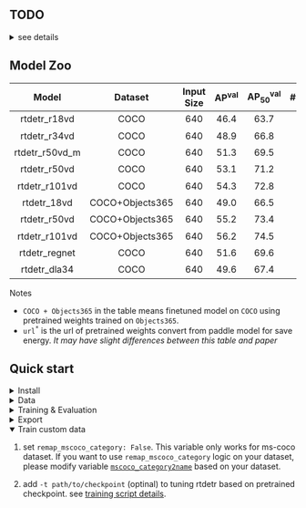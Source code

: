 ## TODO
<details>
<summary> see details </summary>

- [x] Training
- [x] Evaluation
- [x] Export onnx
- [x] Upload source code
- [x] Upload weight convert from paddle, see [*links*](https://github.com/lyuwenyu/RT-DETR/issues/42)
- [x] Align training details with the [*paddle version*](../rtdetr_paddle/)
- [x] Tuning rtdetr based on [*pretrained weights*](https://github.com/lyuwenyu/RT-DETR/issues/42)

</details>


## Model Zoo

| Model | Dataset | Input Size | AP<sup>val</sup> | AP<sub>50</sub><sup>val</sup> | #Params(M) | FPS |  checkpoint |
| :---: | :---: | :---: | :---: | :---: | :---: | :---: | :---: |
rtdetr_r18vd | COCO | 640 | 46.4 | 63.7 | 20 | 217 | [url<sup>*</sup>](https://github.com/lyuwenyu/storage/releases/download/v0.1/rtdetr_r18vd_dec3_6x_coco_from_paddle.pth)
rtdetr_r34vd | COCO | 640 | 48.9 | 66.8 | 31 | 161 | [url<sup>*</sup>](https://github.com/lyuwenyu/storage/releases/download/v0.1/rtdetr_r34vd_dec4_6x_coco_from_paddle.pth)
rtdetr_r50vd_m | COCO | 640 | 51.3 | 69.5 | 36 | 145 | [url<sup>*</sup>](https://github.com/lyuwenyu/storage/releases/download/v0.1/rtdetr_r50vd_m_6x_coco_from_paddle.pth)
rtdetr_r50vd | COCO | 640 | 53.1 | 71.2| 42 | 108 | [url<sup>*</sup>](https://github.com/lyuwenyu/storage/releases/download/v0.1/rtdetr_r50vd_6x_coco_from_paddle.pth)
rtdetr_r101vd | COCO | 640 | 54.3 | 72.8 | 76 | 74 | [url<sup>*</sup>](https://github.com/lyuwenyu/storage/releases/download/v0.1/rtdetr_r101vd_6x_coco_from_paddle.pth)
rtdetr_18vd | COCO+Objects365 | 640 | 49.0 | 66.5 | 20 | 217 | [url<sup>*</sup>](https://github.com/lyuwenyu/storage/releases/download/v0.1/rtdetr_r18vd_5x_coco_objects365_from_paddle.pth)
rtdetr_r50vd | COCO+Objects365 | 640 | 55.2 | 73.4 | 42 | 108 | [url<sup>*</sup>](https://github.com/lyuwenyu/storage/releases/download/v0.1/rtdetr_r50vd_2x_coco_objects365_from_paddle.pth)
rtdetr_r101vd | COCO+Objects365 | 640 | 56.2 | 74.5 | 76 | 74 | [url<sup>*</sup>](https://github.com/lyuwenyu/storage/releases/download/v0.1/rtdetr_r101vd_2x_coco_objects365_from_paddle.pth)
rtdetr_regnet | COCO | 640 | 51.6 | 69.6 | 38 | 67 | [url<sup>*</sup>](https://drive.google.com/file/d/1K2EXJgnaEUJcZCLULHrZ492EF4PdgVp9/view?usp=sharing)
rtdetr_dla34 | COCO | 640 | 49.6 | 67.4  | 34 | 83 | [url<sup>*</sup>](https://drive.google.com/file/d/1_rVpl-jIelwy2LDT3E4vdM4KCLBcOtzZ/view?usp=sharing)

Notes
- `COCO + Objects365` in the table means finetuned model on `COCO` using pretrained weights trained on `Objects365`.
- `url`<sup>`*`</sup> is the url of pretrained weights convert from paddle model for save energy. *It may have slight differences between this table and paper*
<!-- - `FPS` is evaluated on a single T4 GPU with $batch\\_size = 1$ and $tensorrt\\_fp16$ mode -->

## Quick start

<details>
<summary>Install</summary>

```bash
pip install -r requirements.txt
```

```bash
conda env create -f environment.yml  
```

</details>


<details>
<summary>Data</summary>

- Download and extract COCO 2017 train and val images.
```
path/to/coco/
  annotations/  # annotation json files
  train2017/    # train images
  val2017/      # val images
```
- Modify config [`img_folder`, `ann_file`](configs/dataset/coco_detection.yml)
</details>



<details>
<summary>Training & Evaluation</summary>

- Training on a Single GPU:

```shell
# training on single-gpu
export CUDA_VISIBLE_DEVICES=0
python tools/train.py -c configs/rtdetr/rtdetr_r50vd_6x_coco.yml
```

- Training on Multiple GPUs:

```shell
# train on multi-gpu
export CUDA_VISIBLE_DEVICES=0,1,2,3
torchrun --nproc_per_node=4 tools/train.py -c configs/rtdetr/rtdetr_r50vd_6x_coco.yml
```

- Evaluation on Multiple GPUs:

```shell
# val on multi-gpu
export CUDA_VISIBLE_DEVICES=0,1,2,3
torchrun --nproc_per_node=4 tools/train.py -c configs/rtdetr/rtdetr_r50vd_6x_coco.yml -r path/to/checkpoint --test-only
```

</details>



<details>
<summary>Export</summary>

```shell
python tools/export_onnx.py -c configs/rtdetr/rtdetr_r18vd_6x_coco.yml -r path/to/checkpoint --check
```
</details>




<details open>
<summary>Train custom data</summary>

1. set `remap_mscoco_category: False`. This variable only works for ms-coco dataset. If you want to use `remap_mscoco_category` logic on your dataset, please modify variable [`mscoco_category2name`](https://github.com/lyuwenyu/RT-DETR/blob/main/rtdetr_pytorch/src/data/coco/coco_dataset.py#L154) based on your dataset.

2. add `-t path/to/checkpoint` (optinal) to tuning rtdetr based on pretrained checkpoint. see [training script details](./tools/README.md).
</details>

